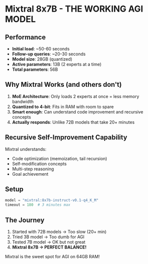 # Mixtral 8x7B - THE WORKING AGI MODEL

## Performance
- **Initial load**: ~50-60 seconds
- **Follow-up queries**: ~20-30 seconds  
- **Model size**: 28GB (quantized)
- **Active parameters**: 13B (2 experts at a time)
- **Total parameters**: 56B

## Why Mixtral Works (and others don't)
1. **MoE Architecture**: Only loads 2 experts at once = less memory bandwidth
2. **Quantized to 4-bit**: Fits in RAM with room to spare
3. **Smart enough**: Can understand code improvement and recursive concepts
4. **Actually responds**: Unlike 72B models that take 20+ minutes

## Recursive Self-Improvement Capability
Mixtral understands:
- Code optimization (memoization, tail recursion)
- Self-modification concepts
- Multi-step reasoning
- Goal achievement

## Setup
```python
model = "mixtral:8x7b-instruct-v0.1-q4_K_M"
timeout = 180  # 3 minutes max
```

## The Journey
1. Started with 72B models → Too slow (20+ min)
2. Tried 3B model → Too dumb for AGI
3. Tested 7B model → OK but not great
4. **Mixtral 8x7B → PERFECT BALANCE!**

Mixtral is the sweet spot for AGI on 64GB RAM!